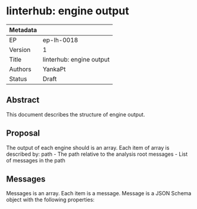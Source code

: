 # linterhub: engine output

| Metadata     |                                         |
| ------------ |-----------------------------------------|
| EP           | ep-lh-0018                              |
| Version      | 1                                       |
| Title        | linterhub: engine output         	     |
| Authors      | YankaPt              			             |
| Status       | Draft                                   |
## Abstract
This document describes the structure of engine output.

## Proposal
The output of each engine should is an array. Each item of array is described by:
path - The path relative to the analysis root
messages - List of messages in the path

## Messages
Messages is an array. Each item is a message. Message is a JSON Schema object with the following properties:
